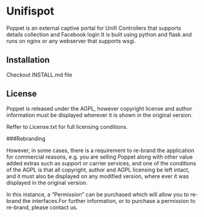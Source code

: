 # Unifispot

Poppet is an external captive portal for Unifi Controllers that supports details collection and Facebook login
It is built using python and flask and runs on nginx or any webserver that supports wsgi.

## Installation

Checkout INSTALL.md file

## License

Poppet is released under the AGPL, however copyright license and author information must be displayed wherever it is shown in the original version.

Reffer to License.txt for full licensing conditions.

###Rebranding

However, in some cases, there is a requirement to re-brand the application for commercial reasons, e.g. you are selling Poppet along with other value added extras such as support or carrier services, and one of the conditions of the AGPL is that all copyright, author and AGPL licensing be left intact, and it must also be displayed on any modified version, where ever it was displayed in the original version.

In this instance, a “Permission” can be purchased which will allow you to re-brand the  interfaces.For further information, or to purchase a permission to re-brand, please contact us.
